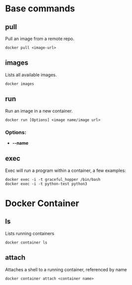 # Base commands

## pull

Pull an image from a remote repo.

```console
docker pull <image-url>
```

## images

Lists all available images.

```console
docker images
```

## run

Run an image in a new container.

```console
docker run [Options] <image name/image url>
```

### Options:

- **--name** <string>

## exec

Exec will run a program within a container, a few examples:

```console
docker exec -i -t graceful_hopper /bin/bash
docker exec -i -t python-test python3
```

# Docker Container

## ls

Lists running containers

```console
docker container ls
```

## attach

Attaches a shell to a running container, referenced by name

```console
docker container attach <container name> 
```
